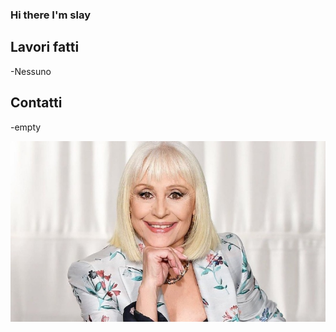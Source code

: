 ### Hi there I'm slay

## Lavori fatti
-Nessuno

## Contatti
-empty

![image](https://github.com/SVToti/SVToti/blob/main/raffaella.png)
